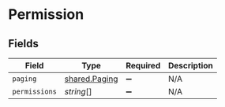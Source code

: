 # Permission


## Fields

| Field                                                 | Type                                                  | Required                                              | Description                                           |
| ----------------------------------------------------- | ----------------------------------------------------- | ----------------------------------------------------- | ----------------------------------------------------- |
| `paging`                                              | [shared.Paging](../../../sdk/models/shared/paging.md) | :heavy_minus_sign:                                    | N/A                                                   |
| `permissions`                                         | *string*[]                                            | :heavy_minus_sign:                                    | N/A                                                   |